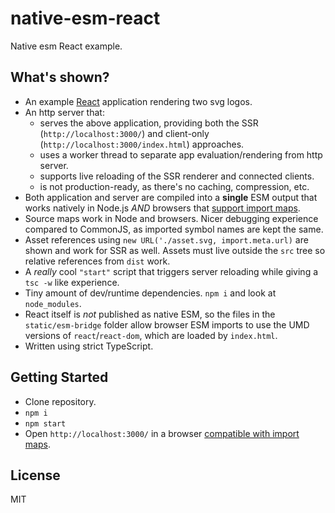 # native-esm-react

Native esm React example.

## What's shown?

- An example [React](https://github.com/facebook/react) application rendering two svg logos.
- An http server that:
  - serves the above application, providing both the SSR (`http://localhost:3000/`) and client-only (`http://localhost:3000/index.html`) approaches.
  - uses a worker thread to separate app evaluation/rendering from http server.
  - supports live reloading of the SSR renderer and connected clients.
  - is not production-ready, as there's no caching, compression, etc.
- Both application and server are compiled into a **single** ESM output that works natively in Node.js _AND_ browsers that [support import maps](https://caniuse.com/import-maps).
- Source maps work in Node and browsers. Nicer debugging experience compared to CommonJS, as imported symbol names are kept the same.
- Asset references using `new URL('./asset.svg, import.meta.url)` are shown and work for SSR as well. Assets must live outside the `src` tree so relative references from `dist` work.
- A _really_ cool `"start"` script that triggers server reloading while giving a `tsc -w` like experience.
- Tiny amount of dev/runtime dependencies. `npm i` and look at `node_modules`.
- React itself is _not_ published as native ESM, so the files in the `static/esm-bridge` folder allow browser ESM imports to use the UMD versions of `react`/`react-dom`, which are loaded by `index.html`.
- Written using strict TypeScript.

## Getting Started

- Clone repository.
- `npm i`
- `npm start`
- Open `http://localhost:3000/` in a browser [compatible with import maps](https://caniuse.com/import-maps).

## License

MIT
